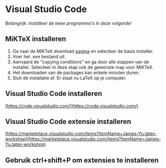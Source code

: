  # Visual Studio Code

_Belangrijk: installeer de twee programma&#39;s in deze volgorde!_

## MiKTeX installeren

  1. Ga naar de MiKTeX download [pagina](http://miktex.org/download/) en selecteer de basis installer.
  2. Voer het .exe bestand uit.
  3. Aanvaard de &quot;copying conditions&quot; en ga door alle stappen van de installer. Selecteer in deze stap ook de gewenste map voor MiKTeX.
  4. Het downloaden van de packages kan enkele minuten duren.
  5. Sluit de installatie af. Er staat nu LaTeX op je computer.

## Visual Studio Code installeren
[https://code.visualstudio.com/](https://code.visualstudio.com/)

## Visual Studio Code extensie installeren
[https://marketplace.visualstudio.com/items?itemName=James-Yu.latex-workshop](https://marketplace.visualstudio.com/items?itemName=James-Yu.latex-workshop)

## Gebruik ctrl+shift+P om extensies te installeren
